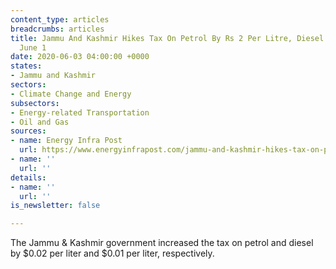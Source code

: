 ```yaml
---
content_type: articles
breadcrumbs: articles
title: Jammu And Kashmir Hikes Tax On Petrol By Rs 2 Per Litre, Diesel By Rs 1 From
  June 1
date: 2020-06-03 04:00:00 +0000
states:
- Jammu and Kashmir
sectors:
- Climate Change and Energy
subsectors:
- Energy-related Transportation
- Oil and Gas
sources:
- name: Energy Infra Post
  url: https://www.energyinfrapost.com/jammu-and-kashmir-hikes-tax-on-petrol-by-rs-2-per-litre-diesel-by-rs-1-from-june-1/
- name: ''
  url: ''
details:
- name: ''
  url: ''
is_newsletter: false

---
```

The Jammu & Kashmir government increased the tax on petrol and diesel by $0.02 per liter and $0.01 per liter, respectively.
